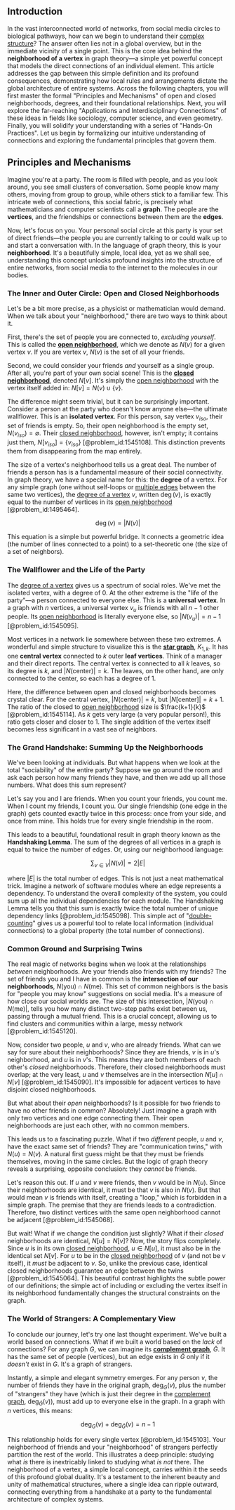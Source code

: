 ## Introduction
In the vast interconnected world of networks, from social media circles to biological pathways, how can we begin to understand their [complex structure](@article_id:268634)? The answer often lies not in a global overview, but in the immediate vicinity of a single point. This is the core idea behind the **neighborhood of a vertex** in graph theory—a simple yet powerful concept that models the direct connections of an individual element. This article addresses the gap between this simple definition and its profound consequences, demonstrating how local rules and arrangements dictate the global architecture of entire systems. Across the following chapters, you will first master the formal "Principles and Mechanisms" of open and closed neighborhoods, degrees, and their foundational relationships. Next, you will explore the far-reaching "Applications and Interdisciplinary Connections" of these ideas in fields like sociology, computer science, and even geometry. Finally, you will solidify your understanding with a series of "Hands-On Practices". Let us begin by formalizing our intuitive understanding of connections and exploring the fundamental principles that govern them.

## Principles and Mechanisms

Imagine you're at a party. The room is filled with people, and as you look around, you see small clusters of conversation. Some people know many others, moving from group to group, while others stick to a familiar few. This intricate web of connections, this social fabric, is precisely what mathematicians and computer scientists call a **graph**. The people are the **vertices**, and the friendships or connections between them are the **edges**.

Now, let's focus on you. Your personal social circle at this party is your set of direct friends—the people you are currently talking to or could walk up to and start a conversation with. In the language of graph theory, this is your **neighborhood**. It's a beautifully simple, local idea, yet as we shall see, understanding this concept unlocks profound insights into the structure of entire networks, from social media to the internet to the molecules in our bodies.

### The Inner and Outer Circle: Open and Closed Neighborhoods

Let's be a bit more precise, as a physicist or mathematician would demand. When we talk about your "neighborhood," there are two ways to think about it.

First, there's the set of people you are connected to, *excluding yourself*. This is called the **[open neighborhood](@article_id:268002)**, which we denote as $N(v)$ for a given vertex $v$. If you are vertex $v$, $N(v)$ is the set of all your friends.

Second, we could consider your friends *and* yourself as a single group. After all, you're part of your own social scene! This is the **[closed neighborhood](@article_id:275855)**, denoted $N[v]$. It's simply the [open neighborhood](@article_id:268002) with the vertex itself added in: $N[v] = N(v) \cup \{v\}$.

The difference might seem trivial, but it can be surprisingly important. Consider a person at the party who doesn't know anyone else—the ultimate wallflower. This is an **isolated vertex**. For this person, say vertex $v_{iso}$, their set of friends is empty. So, their open neighborhood is the empty set, $N(v_{iso}) = \emptyset$. Their [closed neighborhood](@article_id:275855), however, isn't empty; it contains just them, $N[v_{iso}] = \{v_{iso}\}$ [@problem_id:1545108]. This distinction prevents them from disappearing from the map entirely.

The size of a vertex's neighborhood tells us a great deal. The number of friends a person has is a fundamental measure of their social connectivity. In graph theory, we have a special name for this: the **degree** of a vertex. For any simple graph (one without self-loops or [multiple edges](@article_id:273426) between the same two vertices), the [degree of a vertex](@article_id:260621) $v$, written $\deg(v)$, is exactly equal to the number of vertices in its [open neighborhood](@article_id:268002) [@problem_id:1495464].

$$ \deg(v) = |N(v)| $$

This equation is a simple but powerful bridge. It connects a geometric idea (the number of lines connected to a point) to a set-theoretic one (the size of a set of neighbors).

### The Wallflower and the Life of the Party

The [degree of a vertex](@article_id:260621) gives us a spectrum of social roles. We've met the isolated vertex, with a degree of 0. At the other extreme is the "life of the party"—a person connected to everyone else. This is a **universal vertex**. In a graph with $n$ vertices, a universal vertex $v_u$ is friends with all $n-1$ other people. Its [open neighborhood](@article_id:268002) is literally everyone else, so $|N(v_u)| = n-1$ [@problem_id:1545095].

Most vertices in a network lie somewhere between these two extremes. A wonderful and simple structure to visualize this is the **[star graph](@article_id:271064)**, $K_{1,k}$. It has one **central vertex** connected to $k$ outer **leaf vertices**. Think of a manager and their direct reports. The central vertex is connected to all $k$ leaves, so its degree is $k$, and $|N(\text{center})| = k$. The leaves, on the other hand, are only connected to the center, so each has a degree of 1.

Here, the difference between open and closed neighborhoods becomes crystal clear. For the central vertex, $|N(\text{center})| = k$, but $|N[\text{center}]| = k+1$. The ratio of the closed to [open neighborhood](@article_id:268002) size is $\frac{k+1}{k}$ [@problem_id:1545114]. As $k$ gets very large (a very popular person!), this ratio gets closer and closer to 1. The single addition of the vertex itself becomes less significant in a vast sea of neighbors.

### The Grand Handshake: Summing Up the Neighborhoods

We've been looking at individuals. But what happens when we look at the total "sociability" of the entire party? Suppose we go around the room and ask each person how many friends they have, and then we add up all those numbers. What does this sum represent?

Let's say you and I are friends. When you count your friends, you count me. When I count my friends, I count you. Our single friendship (one edge in the graph) gets counted exactly twice in this process: once from your side, and once from mine. This holds true for every single friendship in the room.

This leads to a beautiful, foundational result in graph theory known as the **Handshaking Lemma**. The sum of the degrees of all vertices in a graph is equal to twice the number of edges. Or, using our neighborhood language:

$$ \sum_{v \in V} |N(v)| = 2|E| $$

where $|E|$ is the total number of edges. This is not just a neat mathematical trick. Imagine a network of software modules where an edge represents a dependency. To understand the overall complexity of the system, you could sum up all the individual dependencies for each module. The Handshaking Lemma tells you that this sum is exactly twice the total number of unique dependency links [@problem_id:1545098]. This simple act of "[double-counting](@article_id:152493)" gives us a powerful tool to relate local information (individual connections) to a global property (the total number of connections).

### Common Ground and Surprising Twins

The real magic of networks begins when we look at the relationships *between* neighborhoods. Are your friends also friends with my friends? The set of friends you and I have in common is the **intersection of our neighborhoods**, $N(\text{you}) \cap N(\text{me})$. This set of common neighbors is the basis for "people you may know" suggestions on social media. It's a measure of how close our social worlds are. The size of this intersection, $|N(\text{you}) \cap N(\text{me})|$, tells you how many distinct two-step paths exist between us, passing through a mutual friend. This is a crucial concept, allowing us to find clusters and communities within a large, messy network [@problem_id:1545120].

Now, consider two people, $u$ and $v$, who are already friends. What can we say for sure about their neighborhoods? Since they are friends, $v$ is in $u$'s neighborhood, and $u$ is in $v$'s. This means they are both members of each other's *closed* neighborhoods. Therefore, their closed neighborhoods must overlap; at the very least, $u$ and $v$ themselves are in the intersection $N[u] \cap N[v]$ [@problem_id:1545090]. It's impossible for adjacent vertices to have disjoint closed neighborhoods.

But what about their *open* neighborhoods? Is it possible for two friends to have no other friends in common? Absolutely! Just imagine a graph with only two vertices and one edge connecting them. Their open neighborhoods are just each other, with no common members.

This leads us to a fascinating puzzle. What if two *different* people, $u$ and $v$, have the exact same set of friends? They are "communication twins," with $N(u) = N(v)$. A natural first guess might be that they must be friends themselves, moving in the same circles. But the logic of graph theory reveals a surprising, opposite conclusion: they *cannot* be friends.

Let's reason this out. If $u$ and $v$ were friends, then $v$ would be in $N(u)$. Since their neighborhoods are identical, it must be that $v$ is also in $N(v)$. But that would mean $v$ is friends with itself, creating a "loop," which is forbidden in a simple graph. The premise that they are friends leads to a contradiction. Therefore, two distinct vertices with the same open neighborhood cannot be adjacent [@problem_id:1545068].

But wait! What if we change the condition just slightly? What if their *closed* neighborhoods are identical, $N[u] = N[v]$? Now, the story flips completely. Since $u$ is in its own [closed neighborhood](@article_id:275855), $u \in N[u]$, it must also be in the identical set $N[v]$. For $u$ to be in the [closed neighborhood](@article_id:275855) of $v$ (and not be $v$ itself), it *must* be adjacent to $v$. So, unlike the previous case, identical closed neighborhoods guarantee an edge between the twins [@problem_id:1545064]. This beautiful contrast highlights the subtle power of our definitions; the simple act of including or excluding the vertex itself in its neighborhood fundamentally changes the structural constraints on the graph.

### The World of Strangers: A Complementary View

To conclude our journey, let's try one last thought experiment. We've built a world based on connections. What if we built a world based on the *lack* of connections? For any graph $G$, we can imagine its **[complement graph](@article_id:275942)**, $\bar{G}$. It has the same set of people (vertices), but an edge exists in $\bar{G}$ only if it *doesn't* exist in $G$. It's a graph of strangers.

Instantly, a simple and elegant symmetry emerges. For any person $v$, the number of friends they have in the original graph, $\deg_G(v)$, plus the number of "strangers" they have (which is just their degree in the [complement graph](@article_id:275942), $\deg_{\bar{G}}(v)$), must add up to everyone else in the graph. In a graph with $n$ vertices, this means:

$$ \deg_G(v) + \deg_{\bar{G}}(v) = n-1 $$

This relationship holds for every single vertex [@problem_id:1545103]. Your neighborhood of friends and your "neighborhood" of strangers perfectly partition the rest of the world. This illustrates a deep principle: studying what *is* there is inextricably linked to studying what *is not* there. The neighborhood of a vertex, a simple local concept, carries within it the seeds of this profound global duality. It's a testament to the inherent beauty and unity of mathematical structures, where a single idea can ripple outward, connecting everything from a handshake at a party to the fundamental architecture of complex systems.